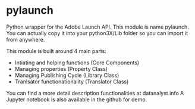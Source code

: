 # pylaunch
Python wrapper for the Adobe Launch API.
This module is name pylaunch. You can actually copy it into your python3X/Lib folder so you can import it from anywhere. 

This module is built around 4 main parts: 
- Intiating and helping functions (Core Components)
- Managing properties (Property Class)
- Managing Publishing Cycle (Library Class)
- Tranlsator functionationality (Translator Class)

You can find a more detail description functionalities at datanalyst.info
A Jupyter notebook is also available in the github for demo. 